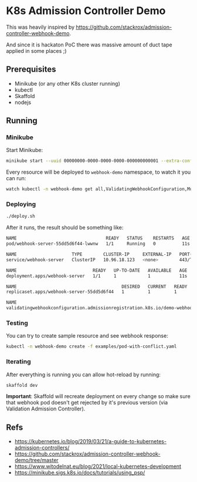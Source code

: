 # K8s Admission Controller Demo

This was heavily inspired by https://github.com/stackrox/admission-controller-webhook-demo.

And since it is hackaton PoC there was massive amount of duct tape applied in some places ;)

## Prerequisites

* Minikube (or any other K8s cluster running)
* kubectl
* Skaffold
* nodejs

## Running

### Minikube

Start Minikube:

```bash
minikube start --uuid 00000000-0000-0000-0000-000000000001 --extra-config=apiserver.enable-admission-plugins=ValidatingAdmissionWebhook
```

Every resource will be deployed to `webhook-demo` namespace, to watch it you can run:

```bash
watch kubectl -n webhook-demo get all,ValidatingWebhookConfiguration,MutatingWebhookConfiguration
```

### Deploying

```bash
./deploy.sh
```

After it runs, the result should be something like:

```bash
NAME                                  READY   STATUS    RESTARTS   AGE
pod/webhook-server-55dd5d6f44-lwwnw   1/1     Running   0          11s

NAME                     TYPE        CLUSTER-IP     EXTERNAL-IP   PORT(S)   AGE
service/webhook-server   ClusterIP   10.96.18.123   <none>        443/TCP   11s

NAME                             READY   UP-TO-DATE   AVAILABLE   AGE
deployment.apps/webhook-server   1/1     1            1           11s

NAME                                        DESIRED   CURRENT   READY   AGE
replicaset.apps/webhook-server-55dd5d6f44   1         1         1       11s

NAME                                                                       WEBHOOKS   AGE
validatingwebhookconfiguration.admissionregistration.k8s.io/demo-webhook   1          6s
```

### Testing

You can try to create sample resource and see webhook response:

```bash
kubectl -n webhook-demo create -f examples/pod-with-conflict.yaml
```

### Iterating

After everything is running you can allow hot-reload by running:

```bash
skaffold dev
```

**Important**: Skaffold will recreate deployment on every change so make sure that webhook pod doesn't get rejected by it's previous version (via Validation Admission Controller).

## Refs

* https://kubernetes.io/blog/2019/03/21/a-guide-to-kubernetes-admission-controllers/
* https://github.com/stackrox/admission-controller-webhook-demo/tree/master
* https://www.witodelnat.eu/blog/2021/local-kubernetes-development
* https://minikube.sigs.k8s.io/docs/tutorials/using_psp/